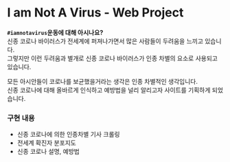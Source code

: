 # I am Not A Virus - Web Project

**`#iamnotavirus`운동에 대해 아시나요?**  
신종 코로나 바이러스가 전세계에 퍼져나가면서 많은 사람들이 두려움을 느끼고 있습니다.  
그렇지만 이런 두려움과 별개로 신종 코로나 바이러스가 인종 차별의 요소로 사용되고 있습니다.  

모든 아시안들이 코로나를 보균했을거라는 생각은 인종 차별적인 생각입니다.  
신종 코로나에 대해 올바르게 인식하고 예방법을 널리 알리고자 사이트를 기획하게 되었습니다.  

### 구현 내용

* 신종 코로나에 의한 인종차별 기사 크롤링
* 전세계 확진자 분포지도
* 신종 코로나 설명, 예방법